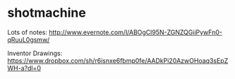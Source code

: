 shotmachine
===========
Lots of notes:
http://www.evernote.com/l/ABOgCl95N-ZGNZQGiiPywFn0-qRuuL0gsmw/

Inventor Drawings:
https://www.dropbox.com/sh/r6isnxe6fbmp0fe/AADkPi20AzwOHoaq3sEpZWH-a?dl=0
